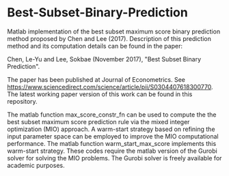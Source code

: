 # Best-Subset-Binary-Prediction
Matlab implementation of the best subset maximum score binary prediction method proposed by Chen and Lee (2017).
Description of this prediction method and its computation details can be found in the paper:

Chen, Le-Yu and Lee, Sokbae (November 2017), "Best Subset Binary Prediction". 

The paper has been published at Journal of Econometrics. See https://www.sciencedirect.com/science/article/pii/S0304407618300770. The latest working paper version of this work can be found in this repository. 

The matlab function max_score_constr_fn can be used to compute the the best subset maximum score prediction rule via the mixed integer optimization (MIO) approach. A warm-start strategy based on refining the input parameter space can be employed to improve the MIO computational performance. The matlab function warm_start_max_score implements this warm-start strategy. These codes require the matlab version of the Gurobi solver for solving the MIO problems. The Gurobi solver is freely available for academic purposes.
